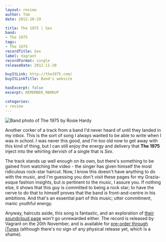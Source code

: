 ```yaml
---
layout: review
author: Tom
date: 2012-10-29

title: The 1975 | Sex
band:
- The 1975
tags:
- The 1975
recordTitle: Sex
label: Vagrant
recordFormat: single
releaseDate: 2012-11-20

buyItLink: http://the1975.com/
buyItLinkTitle: Band's website

hasExcerpt: false
excerpt: REMEMBER_MARKUP

categories:
- review
---
```


![Band photo of The 1975 by Rosie Hardy](http://eatenbymonsters.files.wordpress.com/2012/10/the1975_rose_hardy.jpg)

Another corker of a track from a band I'd never heard of until they landed in my inbox. This is the sort of song I always wanted to be able to write when I was in school. I was never this good, and I'm too old now to get away with this kind of thing, but I can still enjoy the energy and delivery that **The 1975** inject into the whirling dervish of a single that is _Sex_.

The track stands up well enough on its own, but there's something to be gained from watching the video - the singer has given himself the most ridiculous rock-star haircut. Now, I know this doesn't have anything to do with the music, and I'm guessing you don't visit these pages for my Grazia-esque fashion insights, but _is_ pertinent to the music, I assure you. If nothing else, it shows that this guy is committed to being a rock star; to have the nerve to do that to himself proves that the band is front-and-centre in his ambitions. And that's an essential part of this music; utter commitment, manic youthful energy.

Anyway, haircuts aside, this song is fantastic, and an exploration of [their soundcloud page](http://soundcloud.com/the1975) won't go unrewarded either. The record is released by Vagrant on the 20th November, and is available for [pre-order through iTunes](http://smarturl.it/the1975sexep) (although there's no sign of any physical release yet, which is a shame).
